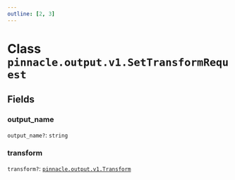 ```yaml
---
outline: [2, 3]
---
```


# Class `pinnacle.output.v1.SetTransformRequest`




## Fields

### output_name <Badge type="danger" text="nullable" />

`output_name?`: <code>string</code>



### transform <Badge type="danger" text="nullable" />

`transform?`: <code><a href="/lua-reference/enums/pinnacle.output.v1.Transform">pinnacle.output.v1.Transform</a></code>




